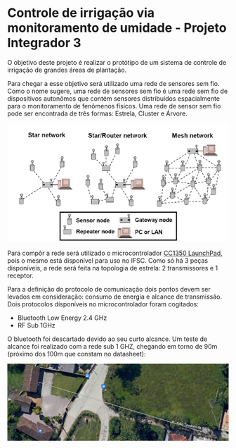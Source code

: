 # Controle de irrigação via monitoramento de umidade - Projeto Integrador 3

O objetivo deste projeto é realizar o protótipo de um sistema de controle de irrigação de grandes áreas de plantação. 

Para chegar a esse objetivo será utilizado uma rede de sensores sem fio. Como o nome sugere, uma rede de sensores sem fio é uma rede sem fio de dispositivos autonômos que contém sensores distribuídos espacialmente para o monitoramento de fenômenos físicos. Uma rede de sensor sem fio pode ser encontrada de três formas: Estrela, Cluster e Árvore.

![Topologias](https://github.com/maiteluisaa/projeto_pi3/blob/main/images/Topologias.png)

Para compôr a rede será utilizado o microcontrolador [CC1350 LaunchPad](https://www.ti.com/tool/LAUNCHXL-CC1350), pois o mesmo está disponível para uso no IFSC. Como só há 3 peças disponíveis, a rede será feita na topologia de estrela: 2 transmissores e 1 receptor.

Para a definição do protocolo de comunicação dois pontos devem ser levados em consideração: consumo de energia e alcance de transmissão. Dois protocolos disponíveis no microcontrolador foram cogitados:

- Bluetooth Low Energy 2.4 GHz
- RF Sub 1GHz

O bluetooth foi descartado devido ao seu curto alcance. Um teste de alcance foi realizado com a rede sub 1 GHZ, chegando em torno de 90m (próximo dos 100m que constam no datasheet):

![Alcance](https://github.com/maiteluisaa/projeto_pi3/blob/main/images/alcance.png)
